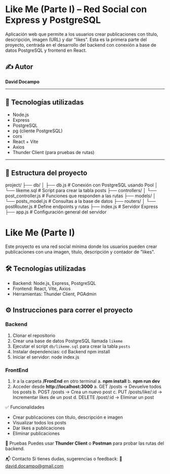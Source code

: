 # Like Me (Parte I) – Red Social con Express y PostgreSQL

Aplicación web que permite a los usuarios crear publicaciones con título, descripción, imagen (URL) y dar "likes". Esta es la primera parte del proyecto, centrada en el desarrollo del backend con conexión a base de datos PostgreSQL y frontend en React.

## ✍️ Autor

**David Docampo**

---

## 🧰 Tecnologías utilizadas

- Node.js
- Express
- PostgreSQL
- pg (cliente PostgreSQL)
- cors
- React + Vite
- Axios
- Thunder Client (para pruebas de rutas)

---

## 📁 Estructura del proyecto

project/
├── db/
│ ├── db.js # Conexión con PostgreSQL usando Pool
│ └── likeme.sql # Script para crear la tabla posts
├── controllers/
│ └── post_controller.js # Funciones que responden a las rutas
├── models/
│ └── posts_model.js # Consultas a la base de datos
├── routers/
│ └── postRouter.js # Define endpoints y rutas
├── index.js # Servidor Express
├── app.js # Configuración general del servidor

# Like Me (Parte I)

Este proyecto es una red social mínima donde los usuarios pueden crear publicaciones con una imagen, título, descripción y contador de "likes".

## 🛠️ Tecnologías utilizadas

- Backend: Node.js, Express, PostgreSQL
- Frontend: React, Vite, Axios
- Herramientas: Thunder Client, PGAdmin

## ⚙️ Instrucciones para correr el proyecto

### Backend

1. Clonar el repositorio
2. Crear una base de datos PostgreSQL llamada `likeme`
3. Ejecutar el script `db/likeme.sql` para crear la tabla `posts`
4. Instalar dependencias:
   cd Backend
   npm install
5. Iniciar el servidor:
   node index.js

### FrontEnd

1. Ir a la carpeta **/FronEnd** en otro terminal
   a. **npm install**
   b. **npm run dev**
2. Acceder desde **http://localhost:3000**
   a. GET /posts -> Devuelve todos los posts
   b. POST /posts -> Crea un nuevo post
   c. PUT /posts/like/:id -> Incrementar likes de un post
   d. DELETE /post/:id -> Eliminar un post

✅ Funcionalidades

- Crear publicaciones con título, descripción e imagen
- Visualizar todos los posts
- Dar likes a publicaciones
- Eliminar publicaciones

🧪 Pruebas
Puedes usar **Thunder Client** o **Postman** para probar las rutas del backend.

📬 Contacto
Si tienes dudas, sugerencias o feedback:
📧 david.docampo@gmail.com
